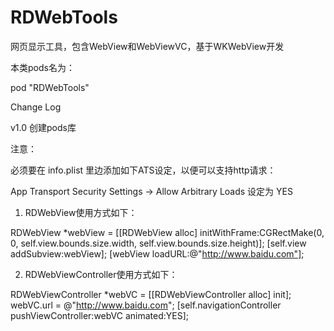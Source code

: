 # RDWebTools
网页显示工具，包含WebView和WebViewVC，基于WKWebView开发

本类pods名为：

pod "RDWebTools"


Change Log

v1.0 创建pods库


注意：

必须要在 info.plist 里边添加如下ATS设定，以便可以支持http请求：

App Transport Security Settings  -> Allow Arbitrary Loads 设定为 YES



1. RDWebView使用方式如下：

RDWebView *webView = [[RDWebView alloc] initWithFrame:CGRectMake(0, 0, self.view.bounds.size.width, self.view.bounds.size.height)];
[self.view addSubview:webView];
[webView loadURL:@"http://www.baidu.com"];



2. RDWebViewController使用方式如下：

RDWebViewController *webVC = [[RDWebViewController alloc] init];
webVC.url = @"http://www.baidu.com";
[self.navigationController pushViewController:webVC animated:YES];




